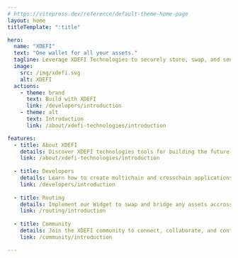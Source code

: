 ```yaml
---
# https://vitepress.dev/reference/default-theme-home-page
layout: home
titleTemplate: ":title"

hero:
  name: "XDEFI"
  text: "One wallet for all your assets."
  tagline: Leverage XDEFI Technologies to securely store, swap, and send Crypto and NFTs across hundreds of blockchains (UTXO's, EVM's, Cosmos chains, Solana, Near) for your users benefits.
  image:
    src: /img/xdefi.svg
    alt: XDEFI
  actions:
    - theme: brand
      text: Build with XDEFI
      link: /developers/introduction
    - theme: alt
      text: Introduction
      link: /about/xdefi-technologies/introduction

features:
  - title: About XDEFI
    details: Discover XDEFI technologies tools for building the future of interopable networks and dApps. 
    link: /about/xdefi-technologies/introduction
     
  - title: Developers
    details: Learn how to create multichain and crosschain applications using the most powerfull wallet.
    link: /developers/introduction
     
  - title: Routing
    details: Implement our Widget to swap and bridge any assets accross our supported networks.
    link: /routing/introduction
     
  - title: Community
    details: Join the XDEFI community to connect, collaborate, and contribute with other developers.
    link: /community/introduction

---
```

